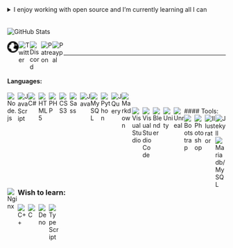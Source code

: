 <details>
  <summary>I enjoy working with open source and I’m currently learning all I can</summary>
  😮 You found me! 🎃 
</details>
<br />
<br />

<img alt="GitHub Stats" src="https://github-readme-stats.vercel.app/api?username=zfbx&show_icons=true&hide_border=true&count_private=true&theme=dracula">

<br />

[<img align="left" alt="Bunny.cc" width="26px" src="https://raw.githubusercontent.com/iconic/open-iconic/master/svg/globe.svg" />][website]
[<img align="left" alt="Twitter" width="26px" src="https://cdn.jsdelivr.net/npm/simple-icons@v3/icons/twitter.svg" />][twitter]
[<img align="left" alt="Discord" width="26px" src="https://cdn.jsdelivr.net/npm/simple-icons@3.12.1/icons/discord.svg" />][discord]
[<img align="left" alt="Patreon" width="26px" src="https://cdn.jsdelivr.net/npm/simple-icons@3.12.1/icons/patreon.svg" />][patreon]
[<img align="left" alt="Paypal" width="26px" src="https://cdn.jsdelivr.net/npm/simple-icons@3.12.1/icons/paypal.svg" />][paypal]

<br />

---

<br />

#### Languages:
<img align="left" alt="Node.js" width="24px" src="https://cdn.jsdelivr.net/npm/simple-icons@3.12.1/icons/node-dot-js.svg" />
<img align="left" alt="JavaScript" width="24px" src="https://cdn.jsdelivr.net/npm/simple-icons@3.12.1/icons/javascript.svg" />
<img align="left" alt="C#" width="24px" src="https://cdn.jsdelivr.net/npm/simple-icons@3.12.1/icons/csharp.svg" />
<img align="left" alt="HTML5" width="24px" src="https://cdn.jsdelivr.net/npm/simple-icons@3.12.1/icons/html5.svg" />
<img align="left" alt="PHP" width="24px" src="https://cdn.jsdelivr.net/npm/simple-icons@3.12.1/icons/php.svg" />
<img align="left" alt="CSS3" width="24px" src="https://cdn.jsdelivr.net/npm/simple-icons@3.12.1/icons/css3.svg" />
<img align="left" alt="Sass" width="24px" src="https://cdn.jsdelivr.net/npm/simple-icons@3.12.1/icons/sass.svg" />
<img align="left" alt="Java" width="24px" src="https://cdn.jsdelivr.net/npm/simple-icons@3.12.1/icons/java.svg" />
<img align="left" alt="MySQL" width="24px" src="https://cdn.jsdelivr.net/npm/simple-icons@3.12.1/icons/mysql.svg" />
<img align="left" alt="Python" width="24px" src="https://cdn.jsdelivr.net/npm/simple-icons@3.12.1/icons/python.svg" />
<img align="left" alt="JQuery" width="24px" src="https://cdn.jsdelivr.net/npm/simple-icons@3.12.1/icons/jquery.svg" />
<img align="left" alt="Markdown" width="24px" src="https://cdn.jsdelivr.net/npm/simple-icons@3.12.1/icons/markdown.svg" />


<br />
<br />
#### Tools:
<img align="left" alt="Visual Studio" width="24px" src="https://cdn.jsdelivr.net/npm/simple-icons@3.12.1/icons/visualstudio.svg" />
<img align="left" alt="Visual Studio Code" width="24px" src="https://cdn.jsdelivr.net/npm/simple-icons@3.12.1/icons/visualstudiocode.svg" />
<img align="left" alt="Blender" width="24px" src="https://cdn.jsdelivr.net/npm/simple-icons@3.12.1/icons/blender.svg" />
<img align="left" alt="Unity" width="24px" src="https://cdn.jsdelivr.net/npm/simple-icons@3.12.1/icons/unity.svg" />
<img align="left" alt="Unreal" width="24px" src="https://cdn.jsdelivr.net/npm/simple-icons@3.12.1/icons/unrealengine.svg" />
<img align="left" alt="Bootstrap" width="24px" src="https://cdn.jsdelivr.net/npm/simple-icons@3.12.1/icons/bootstrap.svg" />
<img align="left" alt="Photoshop" width="24px" src="https://cdn.jsdelivr.net/npm/simple-icons@3.12.1/icons/adobephotoshop.svg" />
<img align="left" alt="Illustrator" width="24px" src="https://cdn.jsdelivr.net/npm/simple-icons@3.12.1/icons/adobeillustrator.svg" />
<img align="left" alt="Jekyll" width="24px" src="https://cdn.jsdelivr.net/npm/simple-icons@3.12.1/icons/jekyll.svg" />
<img align="left" alt="Mariadb/MySQL" width="24px" src="https://cdn.jsdelivr.net/npm/simple-icons@3.12.1/icons/mariadb.svg" />
<img align="left" alt="Nginx" width="24px" src="https://cdn.jsdelivr.net/npm/simple-icons@3.12.1/icons/nginx.svg" />

<br />

### Wish to learn:
<img align="left" alt="C++" width="24px" src="https://cdn.jsdelivr.net/npm/simple-icons@3.12.1/icons/cplusplus.svg" />
<img align="left" alt="C" width="24px" src="https://cdn.jsdelivr.net/npm/simple-icons@3.12.1/icons/c.svg" />
<img align="left" alt="Deno" width="24px" src="https://cdn.jsdelivr.net/npm/simple-icons@3.12.1/icons/deno.svg" />
<img align="left" alt="TypeScript" width="24px" src="https://cdn.jsdelivr.net/npm/simple-icons@3.12.1/icons/typescript.svg" />


[paypal]: https://paypal.me/zfbx
[patreon]: https://www.patreon.com/zfbx
[website]: https://bunny.cc
[twitter]: https://twitter.com/zfbTony
[discord]: https://discord.gg/Td7a6j4

